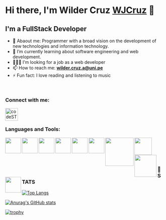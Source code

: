# Hi there, I'm Wilder Cruz [WJCruz](https://www.linkedin.com/in/wilder-javier-cruz-aranda/) 👋

## I'm a FullStack Developer

- 💬 Abaout me: Programmer with a broad vision on the development of new technologies and information technology.
- 🌱 I’m currently learning about software engineering and web development.
- 🧑🏻‍💻 I’m looking for a job as a web developer
- 📫 How to reach me: **wilder.cruz.a@uni.pe**
- ⚡ Fun fact: I love reading and listening to music

<br />

### Connect with me:

[<img align="left" alt="codeSTACKr | LinkedIn" width="40px" src="https://user-images.githubusercontent.com/102706133/196793773-971d761b-b486-437f-be97-1a5d0e472a13.png" />](https://www.linkedin.com/in/wilder-javier-cruz-aranda/)

<br /><br />

### Languages and Tools:

[<img align="left" width="50px" src="https://www.vectorlogo.zone/logos/reactjs/reactjs-icon.svg" />](https://reactjs.org/)
[<img align="left" width="50px" src="https://user-images.githubusercontent.com/102706133/196794082-c3e3787c-320a-4776-b297-9b45b0b1edb5.png" />](https://developer.mozilla.org/en-US/docs/Web/JavaScript)
[<img align="left" width="50px" src="https://user-images.githubusercontent.com/102706133/196794714-eaf4351c-dd76-49ff-9720-dc33f61586eb.png" />](https://developer.mozilla.org/en-US/docs/Web/HTML)
[<img align="left" width="50px" src="https://user-images.githubusercontent.com/102706133/196794972-2d24d6a5-ab8a-44bd-8952-48f07327b51c.png" />](https://www.postgresql.org/)
[<img align="left" width="50px" src="https://user-images.githubusercontent.com/102706133/196796685-b77af18e-edee-4e21-b248-a53cfb1184c2.png" />](https://www.mysql.com/)
[<img align="left" width="50px" src="https://user-images.githubusercontent.com/102706133/196795225-b4bf2a89-cfba-45f7-bb2c-a41b08ad4795.png" />](https://developer.mozilla.org/es/docs/Web/CSS)
[<img align="left" width="90px" src="https://user-images.githubusercontent.com/102706133/196795453-1e0db4dd-be4e-4355-ba07-38b3dda672e7.png" />](https://nodejs.org/en/)
[<img align="left" width="55px" src="https://user-images.githubusercontent.com/102706133/196795886-dea1608a-70ba-4a86-8e66-a08d152a400c.png" />](https://www.typescriptlang.org/)
[<img align="left" width="70px" src="https://user-images.githubusercontent.com/102706133/196797164-43363da1-c1a2-43ae-b5bc-a4b6cae833bc.png" />](https://www.docker.com/)
[<img align="left" width="50px" src="https://user-images.githubusercontent.com/102706133/196797620-3b1c2cbb-e21b-45db-889b-d8fe05be6404.png" />](https://www.python.org/)

<br /><br /><br /><br />

### 📕 STATS

[![Top Langs](https://github-readme-stats.vercel.app/api/top-langs/?username=WJCruz&layout=compact&theme=radical)](https://github.com/anuraghazra/github-readme-stats)

[![Anurag's GitHub stats](https://github-readme-stats.vercel.app/api?username=WJCruz&theme=radical&show_icons=true)](https://github.com/anuraghazra/github-readme-stats)

[![trophy](https://github-profile-trophy.vercel.app/?username=WJCruz&theme=onedark)](https://github.com/ryo-ma/github-profile-trophy)
